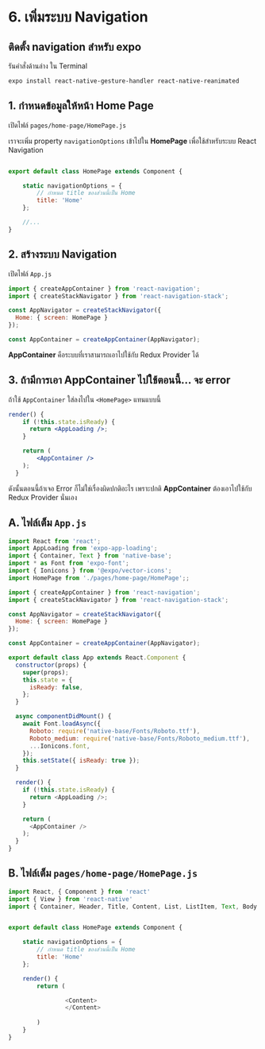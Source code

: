 
# 6. เพิ่มระบบ Navigation

## ติดตั้ง navigation สำหรับ expo

รันคำสั่งด้านล่าง ใน Terminal

```bash
expo install react-native-gesture-handler react-native-reanimated
```

## 1. กำหนดข้อมูลให้หน้า Home Page

เปิดไฟล์ `pages/home-page/HomePage.js`

เราจะเพิ่ม property `navigationOptions` เข้าไปใน **HomePage** เพื่อใช้สำหรับระบบ React Navigation

```js

export default class HomePage extends Component {

    static navigationOptions = {
        // กำหนด title ของส่วนนี้เป็น Home
        title: 'Home'
    };

    //...
}
```

## 2. สร้างระบบ Navigation 

เปิดไฟล์ `App.js`

```js
import { createAppContainer } from 'react-navigation';
import { createStackNavigator } from 'react-navigation-stack';

const AppNavigator = createStackNavigator({
  Home: { screen: HomePage }
});

const AppContainer = createAppContainer(AppNavigator);
```

**AppContainer** คือระบบที่เราสามารถเอาไปใช้กับ Redux Provider ได้ 

## 3. ถ้ามีการเอา AppContainer ไปใช้ตอนนี้... จะ error 

ถ้าใช้ `AppContainer` ใส่ลงไปใน `<HomePage>` แทนแบบนี้

```jsx
render() {
    if (!this.state.isReady) {
      return <AppLoading />;
    }

    return (
        <AppContainer />
    );
  }
```

ดังนั้นตอนนี้ถ้าเจอ Error ก็ไม่ใช่เรื่องผิดปกติอะไร เพราะปกติ **AppContainer** ต้องเอาไปใช้กับ Redux Provider นั่นเอง


## A. ไฟล์เต็ม `App.js`

```js
import React from 'react';
import AppLoading from 'expo-app-loading';
import { Container, Text } from 'native-base';
import * as Font from 'expo-font';
import { Ionicons } from '@expo/vector-icons';
import HomePage from './pages/home-page/HomePage';;

import { createAppContainer } from 'react-navigation';
import { createStackNavigator } from 'react-navigation-stack';

const AppNavigator = createStackNavigator({
  Home: { screen: HomePage }
});

const AppContainer = createAppContainer(AppNavigator);

export default class App extends React.Component {
  constructor(props) {
    super(props);
    this.state = {
      isReady: false,
    };
  }

  async componentDidMount() {
    await Font.loadAsync({
      Roboto: require('native-base/Fonts/Roboto.ttf'),
      Roboto_medium: require('native-base/Fonts/Roboto_medium.ttf'),
      ...Ionicons.font,
    });
    this.setState({ isReady: true });
  }

  render() {
    if (!this.state.isReady) {
      return <AppLoading />;
    }

    return (
      <AppContainer />
    );
  }
}
```

## B. ไฟล์เต็ม `pages/home-page/HomePage.js`

```js
import React, { Component } from 'react'
import { View } from 'react-native'
import { Container, Header, Title, Content, List, ListItem, Text, Body  } from 'native-base';


export default class HomePage extends Component {

    static navigationOptions = {
        // กำหนด title ของส่วนนี้เป็น Home
        title: 'Home'
    };

    render() {
        return (

                <Content>
                </Content>
            
        )
    }
}
```

